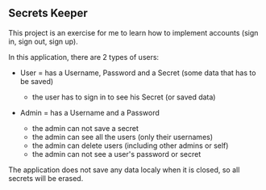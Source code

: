 ## Secrets Keeper

This project is an exercise for me to learn how to implement accounts (sign in, sign out, sign up).

In this application, there are 2 types of users:
- User = has a Username, Password and a Secret (some data that has to be saved)
  - the user has to sign in to see his Secret (or saved data)

- Admin = has a Username and a Password
  - the admin can not save a secret
  - the admin can see all the users (only their usernames)
  - the admin can delete users (including other admins or self)
  - the admin can not see a user's password or secret

The application does not save any data localy when it is closed, so all secrets will be erased.

